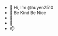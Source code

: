 - 👋 Hi, I’m @huyen2510
- 👀 Be Kind Be Nice
- 🌱 
- 💞️
- 📫 
<!---
huyen2510/huyen2510 is a ✨ special ✨ repository because its `README.md` (this file) appears on your GitHub profile.
You can click the Preview link to take a look at your changes.
--->
